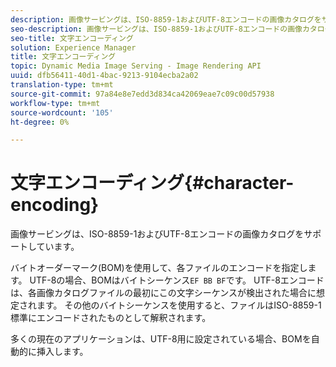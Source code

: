 ```yaml
---
description: 画像サービングは、ISO-8859-1およびUTF-8エンコードの画像カタログをサポートしています。
seo-description: 画像サービングは、ISO-8859-1およびUTF-8エンコードの画像カタログをサポートしています。
seo-title: 文字エンコーディング
solution: Experience Manager
title: 文字エンコーディング
topic: Dynamic Media Image Serving - Image Rendering API
uuid: dfb56411-40d1-4bac-9213-9104ecba2a02
translation-type: tm+mt
source-git-commit: 97a84e8e7edd3d834ca42069eae7c09c00d57938
workflow-type: tm+mt
source-wordcount: '105'
ht-degree: 0%

---
```



# 文字エンコーディング{#character-encoding}

画像サービングは、ISO-8859-1およびUTF-8エンコードの画像カタログをサポートしています。

バイトオーダーマーク(BOM)を使用して、各ファイルのエンコードを指定します。 UTF-8の場合、BOMはバイトシーケンス`EF BB BF`です。 UTF-8エンコードは、各画像カタログファイルの最初にこの文字シーケンスが検出された場合に想定されます。 その他のバイトシーケンスを使用すると、ファイルはISO-8859-1標準にエンコードされたものとして解釈されます。

多くの現在のアプリケーションは、UTF-8用に設定されている場合、BOMを自動的に挿入します。
